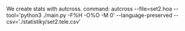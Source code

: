 We create stats with autcross. 
command: autcross --file=set2.hoa --tool='python3 ./main.py -F%H -O%O -M 0' --language-preserved --csv='./statistiky/set2.tele.csv' 
